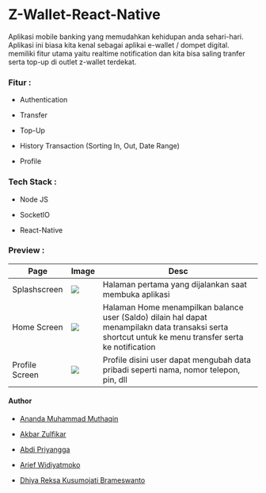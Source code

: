 # Z-Wallet-React-Native

Aplikasi mobile banking yang memudahkan kehidupan anda sehari-hari. Aplikasi ini biasa kita kenal sebagai aplikai e-wallet / dompet digital. memiliki fitur utama yaitu realtime notification dan kita bisa saling tranfer serta top-up di outlet z-wallet terdekat.



### Fitur :

- Authentication

- Transfer

- Top-Up

- History Transaction (Sorting In, Out, Date Range)

- Profile



### Tech Stack :

- Node JS

- SocketIO

- React-Native



### Preview :

| Page           | Image                                                                                                        | Desc                                                                                                                                                  |
| -------------- | ------------------------------------------------------------------------------------------------------------ | ----------------------------------------------------------------------------------------------------------------------------------------------------- |
| Splashscreen   | ![](https://res.cloudinary.com/devloops7/image/upload/v1612405861/z-wallet/Screenshot_1612400718_dux7zk.png) | Halaman pertama yang dijalankan saat membuka aplikasi                                                                                                 |
| Home Screen    | ![](https://res.cloudinary.com/devloops7/image/upload/v1612405860/z-wallet/Screenshot_1612400578_roadiq.png) | Halaman Home menampilkan balance user (Saldo) dilain hal dapat menampilakn data transaksi serta shortcut untuk ke menu transfer serta ke notification |
| Profile Screen | ![](https://res.cloudinary.com/devloops7/image/upload/v1612405861/z-wallet/Screenshot_1612400698_xkvzga.png) | Profile disini user dapat mengubah data pribadi seperti nama, nomor telepon, pin, dll                                                                 |



#### Author

- [Ananda Muhammad Muthaqin](https://github.com/handa26)

- [Akbar Zulfikar](https://github.com/AkbarZul)

- [Abdi Priyangga](https://github.com/abdipriyangga)

- [Arief Widiyatmoko](https://github.com/ariefw96)

- [Dhiya Reksa Kusumojati Brameswanto](https://github.com/dhiyo7)
